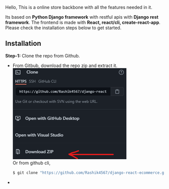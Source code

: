 Hello, This is a online store backbone with all the features needed in it. 

Its based on **Python Django framework** with restful apis with **Django rest framework**. The frontend is made with **React, react/cli, create-react-app**. <br />
Please check the installation steps below to get started.

## Installation
**Step-1:** Clone the repo from Github. <br>
<ul>
<li>From Gitbub, download the repo zip and extract it. <br />
<img src="./github.zip.png" alt="github download zip">
<br />
Or from github cli, <br />
  
```bash
$ git clone "https://github.com/Rashik4567/django-react-ecommerce.git"
```
</li>

<li></li>
</ul>
